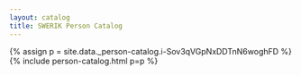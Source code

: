 ```yaml
---
layout: catalog
title: SWERIK Person Catalog
---
```

{% assign p = site.data._person-catalog.i-Sov3qVGpNxDDTnN6woghFD %}
{% include person-catalog.html p=p %}

